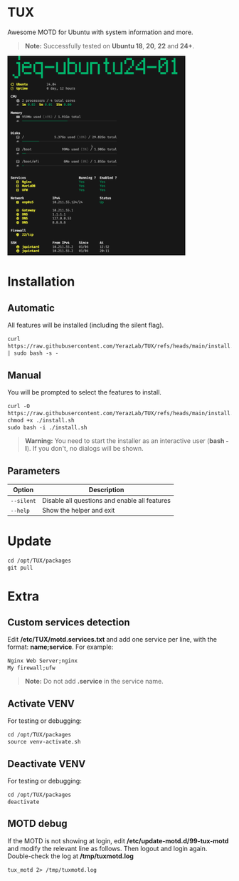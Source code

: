 # TUX
Awesome MOTD for Ubuntu with system information and more.

> **Note:** Successfully tested on **Ubuntu 18**, **20**, **22** and **24+**.

<img src="https://raw.githubusercontent.com/YerazLab/TUX/refs/heads/main/ressources/screenshot.png" width="400">


# Installation

## Automatic
All features will be installed (including the silent flag).

    curl https://raw.githubusercontent.com/YerazLab/TUX/refs/heads/main/install.sh | sudo bash -s -


## Manual
You will be prompted to select the features to install.

    curl -O https://raw.githubusercontent.com/YerazLab/TUX/refs/heads/main/install.sh
    chmod +x ./install.sh
    sudo bash -i ./install.sh

> **Warning:** You need to start the installer as an interactive user (**bash -I**). If you don't, no dialogs will be shown.

## Parameters

| Option | Description |
|-|-|
| `--silent` | Disable all questions and enable all features |
| `--help` | Show the helper and exit |

  
# Update

    cd /opt/TUX/packages
    git pull


# Extra

## Custom services detection

Edit **/etc/TUX/motd.services.txt** and add one service per line, with the format: **name;service**. For example:

    Nginx Web Server;nginx
    My firewall;ufw

> **Note:** Do not add **.service** in the service name.

## Activate VENV

For testing or debugging:

    cd /opt/TUX/packages
    source venv-activate.sh

## Deactivate VENV

For testing or debugging:

    cd /opt/TUX/packages
    deactivate


## MOTD debug

If the MOTD is not showing at login, edit **/etc/update-motd.d/99-tux-motd** and modify the relevant line as follows. Then logout and login again. Double-check the log at **/tmp/tuxmotd.log**

    tux_motd 2> /tmp/tuxmotd.log